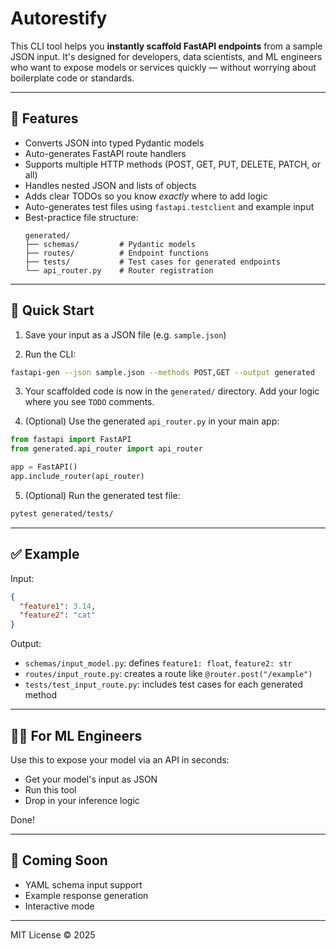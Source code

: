 # Autorestify

This CLI tool helps you **instantly scaffold FastAPI endpoints** from a sample JSON input. It's designed for developers, data scientists, and ML engineers who want to expose models or services quickly — without worrying about boilerplate code or standards.

---

## 🔧 Features

- Converts JSON into typed Pydantic models
- Auto-generates FastAPI route handlers
- Supports multiple HTTP methods (POST, GET, PUT, DELETE, PATCH, or all)
- Handles nested JSON and lists of objects
- Adds clear TODOs so you know *exactly* where to add logic
- Auto-generates test files using `fastapi.testclient` and example input
- Best-practice file structure:
  ```
  generated/
  ├── schemas/         # Pydantic models
  ├── routes/          # Endpoint functions
  ├── tests/           # Test cases for generated endpoints
  └── api_router.py    # Router registration
  ```

---

## 🚀 Quick Start

1. Save your input as a JSON file (e.g. `sample.json`)

2. Run the CLI:
```bash
fastapi-gen --json sample.json --methods POST,GET --output generated
```

3. Your scaffolded code is now in the `generated/` directory. Add your logic where you see `TODO` comments.

4. (Optional) Use the generated `api_router.py` in your main app:
```python
from fastapi import FastAPI
from generated.api_router import api_router

app = FastAPI()
app.include_router(api_router)
```

5. (Optional) Run the generated test file:
```bash
pytest generated/tests/
```

---

## ✅ Example

Input:
```json
{
  "feature1": 3.14,
  "feature2": "cat"
}
```

Output:
- `schemas/input_model.py`: defines `feature1: float`, `feature2: str`
- `routes/input_route.py`: creates a route like `@router.post("/example")`
- `tests/test_input_route.py`: includes test cases for each generated method

---

## 👨‍💻 For ML Engineers

Use this to expose your model via an API in seconds:
- Get your model's input as JSON
- Run this tool
- Drop in your inference logic

Done!

---

## 🧠 Coming Soon

- YAML schema input support
- Example response generation
- Interactive mode

---

MIT License © 2025